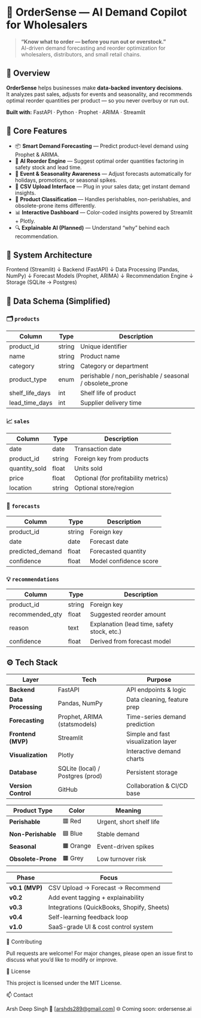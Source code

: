 # 🧭 OrderSense — AI Demand Copilot for Wholesalers

> **“Know what to order — before you run out or overstock.”**  
> AI-driven demand forecasting and reorder optimization for wholesalers, distributors, and small retail chains.



## 🚀 Overview

**OrderSense** helps businesses make **data-backed inventory decisions**.  
It analyzes past sales, adjusts for events and seasonality, and recommends optimal reorder quantities per product — so you never overbuy or run out.

**Built with:** FastAPI · Python · Prophet · ARIMA · Streamlit



## 🎯 Core Features

- 📦 **Smart Demand Forecasting** — Predict product-level demand using Prophet & ARIMA.
- 🧠 **AI Reorder Engine** — Suggest optimal order quantities factoring in safety stock and lead time.
- 📅 **Event & Seasonality Awareness** — Adjust forecasts automatically for holidays, promotions, or seasonal spikes.
- 🧾 **CSV Upload Interface** — Plug in your sales data; get instant demand insights.
- 🧩 **Product Classification** — Handles perishables, non-perishables, and obsolete-prone items differently.
- 📊 **Interactive Dashboard** — Color-coded insights powered by Streamlit + Plotly.
- 🔍 **Explainable AI (Planned)** — Understand “why” behind each recommendation.



## 🧱 System Architecture

Frontend (Streamlit)
↓
Backend (FastAPI)
↓
Data Processing (Pandas, NumPy)
↓
Forecast Models (Prophet, ARIMA)
↓
Recommendation Engine
↓
Storage (SQLite → Postgres)



## 🧩 Data Schema (Simplified)

### 🗂️ `products`
| Column | Type | Description |
|--------|------|-------------|
| product_id | string | Unique identifier |
| name | string | Product name |
| category | string | Category or department |
| product_type | enum | perishable / non_perishable / seasonal / obsolete_prone |
| shelf_life_days | int | Shelf life of product |
| lead_time_days | int | Supplier delivery time |

### 📈 `sales`
| Column | Type | Description |
|--------|------|-------------|
| date | date | Transaction date |
| product_id | string | Foreign key from products |
| quantity_sold | float | Units sold |
| price | float | Optional (for profitability metrics) |
| location | string | Optional store/region |

### 🔮 `forecasts`
| Column | Type | Description |
|--------|------|-------------|
| product_id | string | Foreign key |
| date | date | Forecast date |
| predicted_demand | float | Forecasted quantity |
| confidence | float | Model confidence score |

### 💡 `recommendations`
| Column | Type | Description |
|--------|------|-------------|
| product_id | string | Foreign key |
| recommended_qty | float | Suggested reorder amount |
| reason | text | Explanation (lead time, safety stock, etc.) |
| confidence | float | Derived from forecast model |


## ⚙️ Tech Stack

| Layer | Tech | Purpose |
|--------|------|----------|
| **Backend** | FastAPI | API endpoints & logic |
| **Data Processing** | Pandas, NumPy | Data cleaning, feature prep |
| **Forecasting** | Prophet, ARIMA (statsmodels) | Time-series demand prediction |
| **Frontend (MVP)** | Streamlit | Simple and fast visualization layer |
| **Visualization** | Plotly | Interactive demand charts |
| **Database** | SQLite (local) / Postgres (prod) | Persistent storage |
| **Version Control** | GitHub | Collaboration & CI/CD base |



| Product Type       | Color     | Meaning                  |
| ------------------ | --------- | ------------------------ |
| **Perishable**     | 🟥 Red    | Urgent, short shelf life |
| **Non-Perishable** | 🟦 Blue   | Stable demand            |
| **Seasonal**       | 🟧 Orange | Event-driven spikes      |
| **Obsolete-Prone** | 🟫 Grey   | Low turnover risk        |



| Phase          | Focus                                      |
| -------------- | ------------------------------------------ |
| **v0.1 (MVP)** | CSV Upload → Forecast → Recommend          |
| **v0.2**       | Add event tagging + explainability         |
| **v0.3**       | Integrations (QuickBooks, Shopify, Sheets) |
| **v0.4**       | Self-learning feedback loop                |
| **v1.0**       | SaaS-grade UI & cost control system        |



🤝 Contributing

Pull requests are welcome!
For major changes, please open an issue first to discuss what you’d like to modify or improve.


🧩 License

This project is licensed under the MIT License.


📫 Contact

Arsh Deep Singh
📧 [arshds289@gmail.com]
🌐 Coming soon: ordersense.ai

